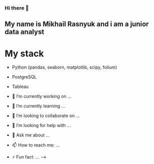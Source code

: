 ### Hi there 👋

## My name is Mikhail Rasnyuk and i am a junior data analyst

# My stack
- Python (pandas, seaborn, matplotlib, scipy, folium)
- PostgreSQL
- Tableau
- 🔭 I’m currently working on ...
- 🌱 I’m currently learning ...
- 👯 I’m looking to collaborate on ...
- 🤔 I’m looking for help with ...
- 💬 Ask me about ...
- 📫 How to reach me: ...

- ⚡ Fun fact: ...
-->
